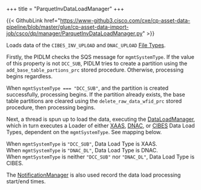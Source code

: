 +++
title = "ParquetInvDataLoadManager"
+++

{{< GithubLink href="https://www-github3.cisco.com/cxe/cp-asset-data-pipeline/blob/master/glue/cp-asset-data-import-job/csco/dp/manager/ParquetInvDataLoadManager.py" >}}

Loads data of the `CIBES_INV_UPLOAD` and `DNAC_UPLOAD` [File Types](/pages/tadeckar/assets-docs/ingestion/types/file-types).

Firstly, the PIDLM checks the SQS message for `mgmtSystemType`. If the value of this property is not `DCC_SUB`, PIDLM tries to create a partition using the `add_base_table_partions_prc` stored procedure. Otherwise, processing begins regardless.

When `mgmtSystemType === "DCC_SUB"`, and the partition is created successfully, processing begins. If the partition already exists, the base table partitions are cleared using the `delete_raw_data_wfid_prc` stored procedure, then processing begins.

Next, a thread is spun up to load the data, executing the [DataLoadManager](/pages/tadeckar/assets-docs/ingestion/managers/data-load-manager), which in turn executes a Loader of either [XAAS](/pages/tadeckar/assets-docs/ingestion/types/data-load-types/#xaas), [DNAC](/pages/tadeckar/assets-docs/ingestion/types/data-load-types/#dnac), or [CIBES](/pages/tadeckar/assets-docs/ingestion/types/data-load-types/#cibes) Data Load Types, dependent on the `mgmtSystemType`. See mapping below.

When `mgmtSystemType` is `"DCC_SUB"`, Data Load Type is XAAS.   
When `mgmtSystemType` is `"DNAC_DL"`, Data Load Type is DNAC.   
When `mgmtSystemType` is neither  `"DCC_SUB"` nor `"DNAC_DL"`, Data Load Type is CIBES.  


The [NotificationManager](/pages/tadeckar/assets-docs/ingestion/managers/notification-manager) is also used record the data load processing start/end times.
